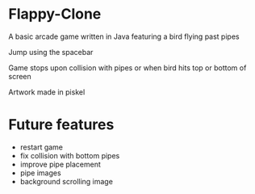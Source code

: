 # Flappy-Clone

A basic arcade game written in Java featuring a bird flying past pipes

Jump using the spacebar

Game stops upon collision with pipes or when bird hits top or bottom of screen

Artwork made in piskel

# Future features
- restart game
- fix collision with bottom pipes
- improve pipe placement
- pipe images
- background scrolling image